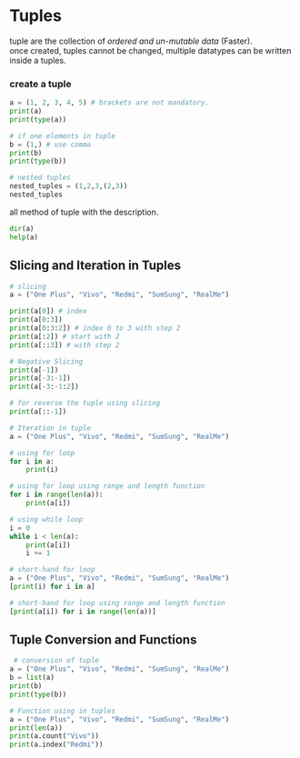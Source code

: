 # Tuples
tuple are the collection of *ordered and un-mutable data* (Faster). <br>
once created, tuples cannot be changed, multiple datatypes can be written inside a tuples.

### create a tuple

```python
a = (1, 2, 3, 4, 5) # brackets are not mandatory.
print(a)
print(type(a))

# if one elements in tuple
b = (1,) # use comma
print(b)
print(type(b))
```

```python
# nested tuples
nested_tuples = (1,2,3,(2,3))
nested_tuples
```

all method of tuple with the description.

```python
dir(a)
help(a)
```

## Slicing and Iteration in Tuples

```python
# slicing
a = ("One Plus", "Vivo", "Redmi", "SumSung", "RealMe")

print(a[0]) # index
print(a[0:3])
print(a[0:3:2]) # index 0 to 3 with step 2
print(a[:2]) # start with 2
print(a[::3]) # with step 2

# Negative Slicing
print(a[-1])
print(a[-3:-1])
print(a[-3:-1:2])
```

```python
# for reverse the tuple using slicing
print(a[::-1])
```

```python
# Iteration in tuple
a = ("One Plus", "Vivo", "Redmi", "SumSung", "RealMe")

# using for loop
for i in a:
    print(i)

# using for loop using range and length function
for i in range(len(a)):
    print(a[i])

# using while loop
i = 0
while i < len(a):
    print(a[i])
    i += 1
```

```python
# short-hand for loop
a = ("One Plus", "Vivo", "Redmi", "SumSung", "RealMe")
[print(i) for i in a]

# short-hand for loop using range and length function
[print(a[i]) for i in range(len(a))]
```

## Tuple Conversion and Functions

```python
 # conversion of tuple
a = ("One Plus", "Vivo", "Redmi", "SumSung", "RealMe")
b = list(a)
print(b)
print(type(b))
```

```python
# Function using in tuples
a = ("One Plus", "Vivo", "Redmi", "SumSung", "RealMe")
print(len(a))
print(a.count("Vivo"))
print(a.index("Redmi"))
```
